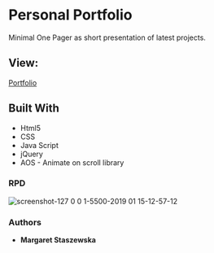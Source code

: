# Personal Portfolio
Minimal One Pager as short presentation of latest projects.

## View:
[Portfolio](https://megfan.github.io/Portfolio_new/)

## Built With

* Html5
* CSS
* Java Script
* jQuery
* AOS - Animate on scroll library

### RPD

![screenshot-127 0 0 1-5500-2019 01 15-12-57-12](https://user-images.githubusercontent.com/35031023/51179275-4e223780-18c5-11e9-8225-2f949f2f5592.png)

### Authors

* **Margaret Staszewska**
